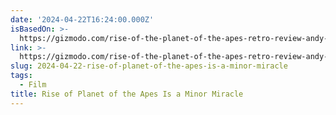 ```yaml
---
date: '2024-04-22T16:24:00.000Z'
isBasedOn: >-
  https://gizmodo.com/rise-of-the-planet-of-the-apes-retro-review-andy-serkis-1851422850
link: >-
  https://gizmodo.com/rise-of-the-planet-of-the-apes-retro-review-andy-serkis-1851422850
slug: 2024-04-22-rise-of-planet-of-the-apes-is-a-minor-miracle
tags:
  - Film
title: Rise of Planet of the Apes Is a Minor Miracle
---
```


